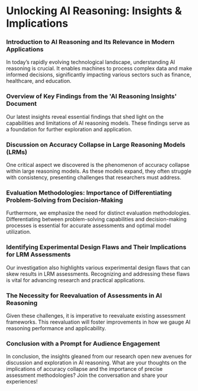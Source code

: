 # Unlocking AI Reasoning: Insights & Implications

### Introduction to AI Reasoning and Its Relevance in Modern Applications
In today’s rapidly evolving technological landscape, understanding AI reasoning is crucial. It enables machines to process complex data and make informed decisions, significantly impacting various sectors such as finance, healthcare, and education.

### Overview of Key Findings from the 'AI Reasoning Insights' Document
Our latest insights reveal essential findings that shed light on the capabilities and limitations of AI reasoning models. These findings serve as a foundation for further exploration and application.

### Discussion on Accuracy Collapse in Large Reasoning Models (LRMs)
One critical aspect we discovered is the phenomenon of accuracy collapse within large reasoning models. As these models expand, they often struggle with consistency, presenting challenges that researchers must address.

### Evaluation Methodologies: Importance of Differentiating Problem-Solving from Decision-Making
Furthermore, we emphasize the need for distinct evaluation methodologies. Differentiating between problem-solving capabilities and decision-making processes is essential for accurate assessments and optimal model utilization.

### Identifying Experimental Design Flaws and Their Implications for LRM Assessments
Our investigation also highlights various experimental design flaws that can skew results in LRM assessments. Recognizing and addressing these flaws is vital for advancing research and practical applications.

### The Necessity for Reevaluation of Assessments in AI Reasoning
Given these challenges, it is imperative to reevaluate existing assessment frameworks. This reevaluation will foster improvements in how we gauge AI reasoning performance and applicability.

### Conclusion with a Prompt for Audience Engagement
In conclusion, the insights gleaned from our research open new avenues for discussion and exploration in AI reasoning. What are your thoughts on the implications of accuracy collapse and the importance of precise assessment methodologies? Join the conversation and share your experiences!
